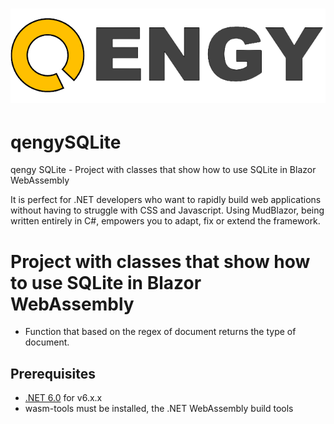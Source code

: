 # ![qengy](qengySQLite/wwwroot/imgs/biglogo.png)

# qengySQLite

qengy SQLite - Project with classes that show how to use SQLite in Blazor WebAssembly

It is perfect for .NET developers who want to rapidly build web applications without having to struggle with CSS and Javascript. Using MudBlazor, being written entirely in C#, empowers you to adapt, fix or extend the framework.

# Project with classes that show how to use SQLite in Blazor WebAssembly

- Function that based on the regex of document returns the type of document.

## Prerequisites
- [.NET 6.0](https://dotnet.microsoft.com/download/dotnet/6.0) for v6.x.x
- wasm-tools must be installed, the .NET WebAssembly build tools